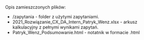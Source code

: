 Opis zamieszczonych plików:
- /zapytania - folder z użytymi zapytaniami.
- 2021_Rozwiązanie_CX_DA_Intern_Patryk_Wenz.xlsx - arkusz kalkulacyjny z pełnymi wynikami zapytań.
- Patryk_Wenz_Podsumowanie.html - notatnik w formacie .html 
